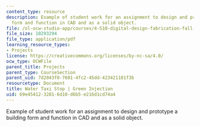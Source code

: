 ```yaml
---
content_type: resource
description: Example of student work for an assignment to design and prototype a building
  form and function in CAD and as a solid object.
file: /ol-ocw-studio-app/courses/4-510-digital-design-fabrication-fall-2008/69e4541232816d10d6b5e216d1cd74a4_assn4_example3.pdf
file_size: 10293294
file_type: application/pdf
learning_resource_types:
- Projects
license: https://creativecommons.org/licenses/by-nc-sa/4.0/
ocw_type: OCWFile
parent_title: Projects
parent_type: CourseSection
parent_uid: 7d2043f0-7601-4fc2-45dd-423421181f3b
resourcetype: Document
title: Water Taxi Stop | Green Injection
uid: 69e45412-3281-6d10-d6b5-e216d1cd74a4
---
```

Example of student work for an assignment to design and prototype a building form and function in CAD and as a solid object.